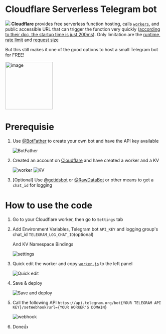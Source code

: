 # Cloudflare Serverless Telegram bot

**![](https://s2.googleusercontent.com/s2/favicons?domain_url=developers.cloudflare.com) Cloudflare** provides free serverless function hosting, calls [`workers`](https://developers.cloudflare.com/workers/), and public accessible URL that can trigger the function very quickly ([according to their doc, the startup time is just 200ms](https://developers.cloudflare.com/workers/platform/limits#account-plan-limits)). Only limitation are the [runtime, rate limit](https://developers.cloudflare.com/workers/platform/limits#worker-limits) and [request size](https://developers.cloudflare.com/workers/platform/limits#request-limits)

But this still makes it one of the good options to host a small Telegram bot for FREE!

<img width="151" alt="image" src="https://user-images.githubusercontent.com/4518597/232227364-04d45bce-c399-47aa-ab21-d2ceaa8193ed.png">


# Prerequisie

1. Use [@BotFather](https://t.me/BotFather) to create your own bot and have the API key available

   <img alt="BotFather" src="https://user-images.githubusercontent.com/4518597/228850224-f7c66aac-47b9-472c-94c5-1b690a1b8a7c.png">
   
2. Created an account on [Cloudflare](dash.cloudflare.com) and have created a worker and a KV

   <img alt="worker" src="https://user-images.githubusercontent.com/4518597/228850967-e85bba97-a8bc-4290-b9d0-1cd6868f4bb2.png">
   
   <img alt="KV" src="https://user-images.githubusercontent.com/4518597/228852192-8e9e9167-3d55-4e1c-b032-3a98f62882a5.png">
   
3. [Optional] Use [@getidsbot](https://t.me/getidsbot) or [@RawDataBot](https://t.me/RawDataBot) or other means to get a `chat_id` for logging

# How to use the code

1. Go to your Cloudflare worker, then go to `Settings` tab

2. Add Environment Variables, Telegram bot `API_KEY` and logging group's chat_id `TELEGRAM_LOG_CHAT_ID`(optional)

   And KV Namespace Bindings
   
   <img alt="settings" src="https://user-images.githubusercontent.com/4518597/228852866-fde9d590-ff42-413c-9675-fb6c38104a8d.png">
   
3. Quick edit the worker and copy [`worker.js`](https://github.com/jasonycw/cloudflare-telegram-bot-template/blob/master/worker.js) to the left panel

   <img alt="Quick edit" src="https://user-images.githubusercontent.com/4518597/228857719-37f5b898-8dcb-49e7-a86b-95c8203fdea1.png">
   
4. Save & deploy

   <img alt="Save and deploy" src="https://user-images.githubusercontent.com/4518597/228857895-9821b62c-720e-4737-b36a-a14e6392f943.png">

5. Call the following API `https://api.telegram.org/bot{YOUR TELEGRAM API KEY}/setWebhook?url={YOUR WORKER'S DOMAIN}`
   
   <img alt="webhook" src="https://user-images.githubusercontent.com/4518597/228856339-5f57c2a3-8ecf-4152-8e47-d55e05a56e63.png">

6. Done👍
